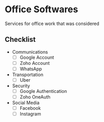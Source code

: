 # Office Softwares

Services for office work that was considered

## Checklist

-   Communications
    -   [ ] Google Account
    -   [ ] Zoho Account
    -   [ ] WhatsApp
-   Transportation
    -   [ ] Uber
-   Security
    -   [ ] Google Authentication
    -   [ ] Zoho OneAuth
-   Social Media
    -   [ ] Facebook
    -   [ ] Instagram

